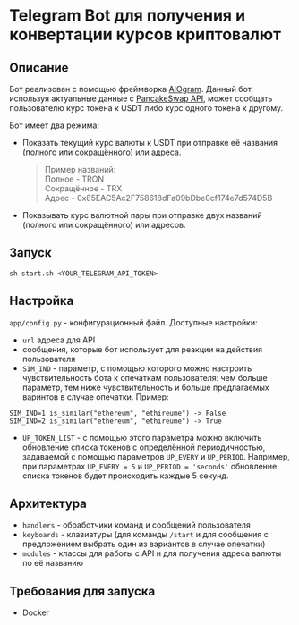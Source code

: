 # Telegram Bot для получения и конвертации курсов криптовалют

## Описание
Бот реализован с помощью фреймворка [AIOgram](https://docs.aiogram.dev/en/latest/index.html).
Данный бот, используя актуальные данные с [PancakeSwap API](http://github.com/pancakeswap/pancake-info-api), может сообщать пользователю курс токена к USDT либо курс одного токена к другому.

Бот имеет два режима:
* Показать текущий курс валюты к USDT при отправке её названия (полного или сокращённого) или адреса.
	> Пример названий:  
	> Полное - TRON  
	> Сокращённое - TRX  
	> Адрес - 0x85EAC5Ac2F758618dFa09bDbe0cf174e7d574D5B  
* Показывать курс валютной пары при отправке двух названий (полного или сокращённого) или адресов.


## Запуск
```
sh start.sh <YOUR_TELEGRAM_API_TOKEN>
```

## Настройка
`app/config.py` - конфигурационный файл.
Доступные настройки:
* `url` адреса для API 
* сообщения, которые бот использует для реакции на действия пользователя 
* `SIM_IND` - параметр, с помощью которого можно настроить чувствительность бота к опечаткам пользователя: чем больше параметр, тем ниже чувствительность и больше предлагаемых варинтов в случае опечатки. Пример:
```
SIM_IND=1 is_similar("ethereum", "ethireume") -> False
SIM_IND=2 is_similar("ethereum", "ethireume") -> True 
```
* `UP_TOKEN_LIST` - с помощью этого параметра можно включить обновление списка токенов с определённой периодичностью, задаваемой с помощью параметров `UP_EVERY` и `UP_PERIOD`. Например, при параметрах `UP_EVERY = 5` и `UP_PERIOD = 'seconds'` обновление списка токенов будет происходить каждые 5 секунд.

## Архитектура
* `handlers` - обработчики команд и сообщений пользователя
* `keyboards` - клавиатуры (для команды `/start` и для сообщения с предложением выбрать один из вариантов в случае опечатки)
* `modules` - классы для работы с API и для получения адреса валюты по её названию

## Требования для запуска
* Docker